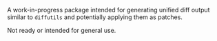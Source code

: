 A work-in-progress package intended for generating unified diff output
similar to `diffutils` and potentially applying them as patches.

Not ready or intended for general use.
